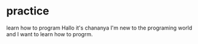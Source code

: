 # practice
learn how to program
Hallo it's chananya I'm new to the programing world and I want to learn how to progrm.


